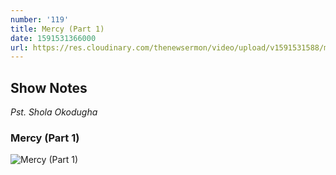 ```yaml
---
number: '119'
title: Mercy (Part 1) 
date: 1591531366000
url: https://res.cloudinary.com/thenewsermon/video/upload/v1591531588/messages/Mercy_Part_1.mp3
---
```


## Show Notes
_Pst. Shola Okodugha_

###  Mercy (Part 1)

![Mercy (Part 1)](https://res.cloudinary.com/thenewsermon/image/upload/v1591530090/sermon%20display%20pictures/Mercy_I_SQ.jpg)